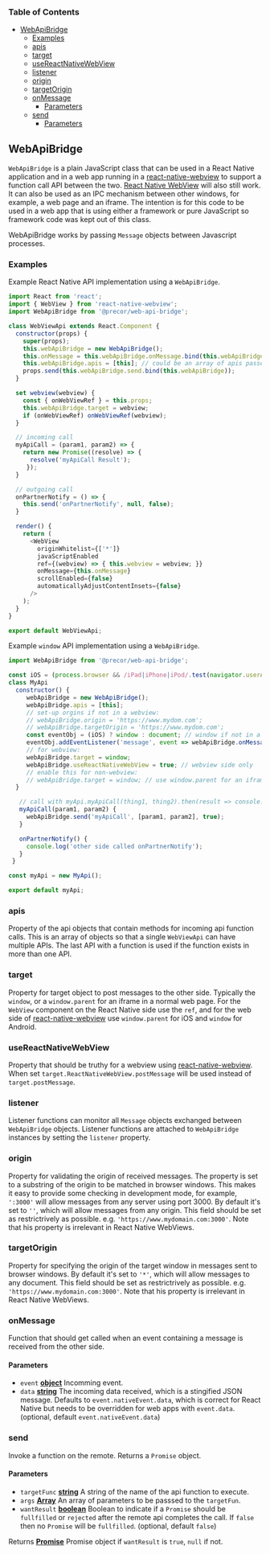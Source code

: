 <!-- Generated by documentation.js. Update this documentation by updating the source code. -->

### Table of Contents

-   [WebApiBridge][1]
    -   [Examples][2]
    -   [apis][3]
    -   [target][4]
    -   [useReactNativeWebView][5]
    -   [listener][6]
    -   [origin][7]
    -   [targetOrigin][8]
    -   [onMessage][9]
        -   [Parameters][10]
    -   [send][11]
        -   [Parameters][12]

## WebApiBridge

`WebApiBridge` is a plain JavaScript class that can be used in a React Native application and
in a web app running in a [react-native-webview][13]
to support a function call API between the two. [React Native WebView][14]
will also still work. It can also be used as an IPC mechanism between other windows, for example,
a web page and an iframe. The intention is for this code to be used in a web app that is using
either a framework or pure JavaScript so framework code was kept out of this class.

WebApiBridge works by passing `Message` objects between Javascript processes.

### Examples

Example React Native API implementation using a `WebApiBridge`.


```javascript
import React from 'react';
import { WebView } from 'react-native-webview';
import WebApiBridge from '@precor/web-api-bridge';

class WebViewApi extends React.Component {
  constructor(props) {
    super(props);
    this.webApiBridge = new WebApiBridge();
    this.onMessage = this.webApiBridge.onMessage.bind(this.webApiBridge);
    this.webApiBridge.apis = [this]; // could be an array of apis passed as a prop instead
    props.send(this.webApiBridge.send.bind(this.webApiBridge));
  }

  set webview(webview) {
    const { onWebViewRef } = this.props;
    this.webApiBridge.target = webview;
    if (onWebViewRef) onWebViewRef(webview);
  }

  // incoming call
  myApiCall = (param1, param2) => {
    return new Promise((resolve) => {
      resolve('myApiCall Result');
     });
  }

  // outgoing call
  onPartnerNotify = () => {
    this.send('onPartnerNotify', null, false);
  }

  render() {
    return (
      <WebView
        originWhitelist={['*']}
        javaScriptEnabled
        ref={(webview) => { this.webview = webview; }}
        onMessage={this.onMessage}
        scrollEnabled={false}
        automaticallyAdjustContentInsets={false}
      />
    );
  }
}

export default WebViewApi;
```

Example `window` API implementation using a `WebApiBridge`.


```javascript
import WebApiBridge from '@precor/web-api-bridge';

const iOS = (process.browser && /iPad|iPhone|iPod/.test(navigator.userAgent));
class MyApi
  constructor() {
     webApiBridge = new WebApiBridge();
     webApiBridge.apis = [this];
     // set-up orgins if not in a webview:
     // webApiBridge.origin = 'https://www.mydom.com';
     // webApiBridge.targetOrigin = 'https://www.mydom.com';
     const eventObj = (iOS) ? window : document; // window if not in a webview
     eventObj.addEventListener('message', event => webApiBridge.onMessage(event, event.data));
     // for webview:
     webApiBridge.target = window;
     webApiBridge.useReactNativeWebView = true; // webview side only
     // enable this for non-webview:
     // webApiBridge.target = window; // use window.parent for an iframe
  }

   // call with myApi.myApiCall(thing1, thing2).then(result => console.log(result));
   myApiCall(param1, param2) {
     webApiBridge.send('myApiCall', [param1, param2], true);
   }

   onPartnerNotify() {
     console.log('other side called onPartnerNotify');
   }
 }

const myApi = new MyApi();

export default myApi;
```

### apis

Property of the api objects that contain methods for incoming api function
calls. This is an array of objects so that a single `WebViewApi` can have
multiple APIs. The last API with a function is used if the function exists
in more than one API.

### target

Property for target object to post messages to the other side. Typically the `window`,
or a `window.parent` for an iframe in a normal web page. For the `WebView`
component on the React Native side use the `ref`, and for the web side of
[react-native-webview][13]
use `window.parent` for iOS and `window` for Android.

### useReactNativeWebView

Property that should be truthy for a webview using
[react-native-webview][13]. When set
`target.ReactNativeWebView.postMessage` will be used instead of `target.postMessage`.

### listener

Listener functions can monitor all `Message` objects exchanged
between `WebApiBridge` objects. Listener functions are attached to `WebApiBridge` instances
by setting the `listener` property.

### origin

Property for validating the origin of received messages. The property is set to a substring
of the origin to be matched in browser windows. This makes it easy to provide some checking
in development mode, for example, `':3000'` will allow messages from any server using port
3000\. By default it's set to `''`, which will allow messages from any origin. This field
should be set as restrictrively as possible. e.g. `'https://www.mydomain.com:3000'`. Note
that his property is irrelevant in React Native WebViews.

### targetOrigin

Property for specifying the origin of the target window in messages sent to browser windows.
By default it's set to `'*'`, which will allow messages to any document. This field
should be set as restrictrively as possible. e.g. `'https://www.mydomain.com:3000'`. Note
that his property is irrelevant in React Native WebViews.

### onMessage

Function that should get called when an event containing a message is received
from the other side.

#### Parameters

-   `event` **[object][15]** Incomming event.
-   `data` **[string][16]** The incoming data received, which is a stingified JSON
    message. Defaults to `event.nativeEvent.data`, which is correct for React Native
    but needs to be overridden for web apps with `event.data`. (optional, default `event.nativeEvent.data`)

### send

Invoke a function on the remote.
Returns a `Promise` object.

#### Parameters

-   `targetFunc` **[string][16]** A string of the name of the api function to execute.
-   `args` **[Array][17]** An array of parameters to be passsed to the `targetFun`.
-   `wantResult` **[boolean][18]** Boolean to indicate if a `Promise` should be `fullfilled`
       or `rejected` after the remote api completes the call. If `false` then no `Promise`
       will be `fullfilled`. (optional, default `false`)

Returns **[Promise][19]** Promise object if `wantResult` is `true`, `null` if not.

[1]: #webapibridge

[2]: #examples

[3]: #apis

[4]: #target

[5]: #usereactnativewebview

[6]: #listener

[7]: #origin

[8]: #targetorigin

[9]: #onmessage

[10]: #parameters

[11]: #send

[12]: #parameters-1

[13]: https://github.com/react-native-community/react-native-webview

[14]: https://facebook.github.io/react-native/docs/webview.html

[15]: https://developer.mozilla.org/docs/Web/JavaScript/Reference/Global_Objects/Object

[16]: https://developer.mozilla.org/docs/Web/JavaScript/Reference/Global_Objects/String

[17]: https://developer.mozilla.org/docs/Web/JavaScript/Reference/Global_Objects/Array

[18]: https://developer.mozilla.org/docs/Web/JavaScript/Reference/Global_Objects/Boolean

[19]: https://developer.mozilla.org/docs/Web/JavaScript/Reference/Global_Objects/Promise
